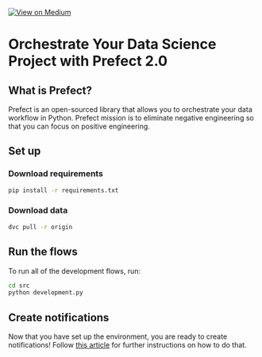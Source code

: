 [![View on Medium](https://img.shields.io/badge/Medium-View%20on%20Medium-blueviolet?logo=medium)](https://medium.com/the-prefect-blog/sending-slack-notifications-in-python-with-prefect-840a895f81c)
# Orchestrate Your Data Science Project with Prefect 2.0

## What is Prefect?
Prefect is an open-sourced library that allows you to orchestrate your data workflow in Python. Prefect mission is to eliminate negative engineering so that you can focus on positive engineering.
## Set up
### Download requirements
```bash
pip install -r requirements.txt
```

### Download data
```bash
dvc pull -r origin 
```

## Run the flows
To run all of the development flows, run:
```bash
cd src
python development.py
```

## Create notifications
Now that you have set up the environment, you are ready to create notifications! Follow [this article](https://medium.com/the-prefect-blog/sending-slack-notifications-in-python-with-prefect-840a895f81c) for further instructions on how to do that.